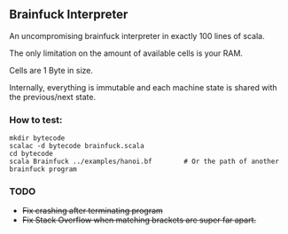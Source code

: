 ## Brainfuck Interpreter
An uncompromising brainfuck interpreter in exactly 100 lines of scala.

The only limitation on the amount of available cells is your RAM.

Cells are 1 Byte in size.

Internally, everything is immutable and each machine state is shared with the previous/next state.


### How to test:
    mkdir bytecode
	scalac -d bytecode brainfuck.scala
	cd bytecode
	scala Brainfuck ../examples/hanoi.bf		# Or the path of another brainfuck program

### TODO
* ~~Fix crashing after terminating program~~
* ~~Fix Stack Overflow when matching brackets are super far apart.~~
